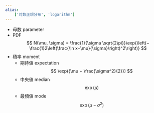 ```yaml
---
alias:
    ['対数正規分布', 'logarithm']
---
```

- 母数 parameter
- PDF
    $$ N(\mu, \sigma) = \frac{1}{\sigma \sqrt{2\pi}}\exp{\left(−\frac{1}2\left(\frac{\ln x−\mu}{\sigma}\right)^2\right)} $$
- 積率 moment
    - 期待値 expectation
        $$ \exp({\mu + \frac{\sigma^2}{2}}) $$
    - 中央値 median
        $$ \exp (\mu) $$
    - 最頻値 mode
        $$ \exp (\mu -\sigma^2) $$